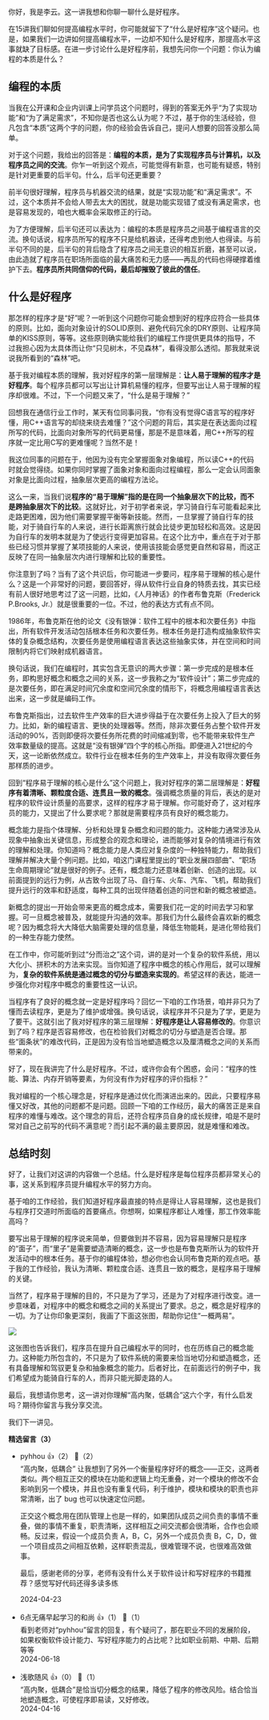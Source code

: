 你好，我是李云。这一讲我想和你聊一聊什么是好程序。

在15讲我们聊如何提高编程水平时，你可能就留下了“什么是好程序”这个疑问。也是，如果我们一边讲如何提高编程水平，一边却不知什么是好程序，那提高水平这事就缺了目标感。在进一步讨论什么是好程序前，我想先问你一个问题：你认为编程的本质是什么？

## 编程的本质

当我在公开课和企业内训课上问学员这个问题时，得到的答案无外乎“为了实现功能”和“为了满足需求”，不知你是否也这么认为呢？不过，基于你的生活经验，但凡包含“本质”这两个字的问题，你的经验会告诉自己，提问人想要的回答没那么简单。

对于这个问题，我给出的回答是：**编程的本质，是为了实现程序员与计算机，以及程序员之间的交流**。你乍一听到这个观点，可能觉得有新意，也可能有疑惑，特别是针对更重要的后半句。什么，后半句还更重要？

前半句很好理解，程序员与机器交流的结果，就是“实现功能”和“满足需求”。不过，这个本质并不会给人带去太大的困扰，就是功能实现错了或没有满足需求，也是容易发现的，咱也大概率会采取修正的行动。

为了方便理解，后半句还可以表达为：编程的本质是程序员之间基于编程语言的交流。换句话说，程序员所写的程序不只是给机器读，还得考虑到他人也得读。与前半句不同的是，后半句的背后隐含了程序员之间无意识的相互折磨，甚至可以说，由此造就了程序员在职场所面临的最大痛苦和无力感——再乱的代码也得硬撑着维护下去。**程序员所共同信仰的代码，最后却摧毁了彼此的信任**。

## 什么是好程序

那怎样的程序才是“好”呢？一听到这个问题你可能会想到好的程序应符合一些具体的原则。比如，面向对象设计的SOLID原则、避免代码冗余的DRY原则、让程序简单的KISS原则，等等。这些原则确实能给我们的编程工作提供更具体的指导，不过我担心因为太具体而让你“只见树木，不见森林”，看得没那么透彻。那我就来说说我所看到的“森林”吧。

基于我对编程本质的理解，我对好程序的第一层理解是：**让人易于理解的程序才是好程序**。每个程序员都可以写出让计算机易懂的程序，但要写出让人易于理解的程序却很难。不过，下一个问题又来了，“什么是易于理解？”

回想我在通信行业工作时，某天有位同事问我，“你有没有觉得C语言写的程序好懂，用C++语言写的却绕来绕去难懂？”这个问题的背后，其实是在表达面向过程所写的代码，比面向对象所写的代码更易懂，那是不是意味着，用C++所写的程序就一定比用C写的更难懂呢？当然不是！

我这位同事的问题在于，他因为没有完全掌握面象对象编程，所以读C++的代码时就会觉得绕。如果你同时掌握了面象对象和面向过程编程，那么一定会认同面象对象是比面向过程，抽象层次更高的编程方法论。

这么一来，当我们说**程序的“易于理解”指的是在同一个抽象层次下的比较，而不是跨抽象层次下的比较**。这就好比，对于初学者来说，学习骑自行车可能看起来比走路更困难，因为他们需要掌握平衡等新技能。然而，一旦掌握了骑自行车的技能，对于骑自行车的人来说，进行长距离旅行就会比徒步更加轻松和高效。这是因为自行车的发明本就是为了使远行变得更加容易。在这个比方中，重点在于对于那些已经习惯并掌握了某项技能的人来说，使用该技能会感觉更自然和容易，而这正反映了在同一抽象层次内进行理解和比较的重要性。

你注意到了吗？当有了这个共识后，你可能进一步要问，程序易于理解的核心是什么？这是一个非常好的问题，要回答好，得从软件行业自身的特质去找，其实已经有前人很好地思考过了这一问题，比如，《人月神话》的作者布鲁克斯（Frederick P.Brooks, Jr.）就是很重要的一位。不过，他的表达方式有点不同。

1986年，布鲁克斯在他的论文《没有银弹：软件工程中的根本和次要任务》中指出，所有软件开发活动包括根本任务和次要任务。根本任务是打造构成抽象软件实体的复杂概念结构，次要任务是使用编程语言表达这些抽象实体，并在空间和时间限制内将它们映射成机器语言。

换句话说，我们在编程时，其实包含无意识的两大步骤：第一步完成的是根本任务，即构思好概念和概念之间的关系，这一步我称之为“软件设计”；第二步完成的是次要任务，即在满足时间冗余度和空间冗余度的情形下，将概念用编程语言表达出来，这一步就是编码工作。

布鲁克斯指出，过去软件生产效率的巨大进步得益于在次要任务上投入了巨大的努力。比如，新的编程语言、更快的处理器等。然而，除非次要任务占整个软件开发活动的90%，否则即便将次要任务所花费的时间缩减到零，也不能带来软件生产效率数量级的提高。这就是“没有银弹”四个字的核心所指。即便进入21世纪的今天，这一论断依然成立。软件行业在根本任务的生产效率上，并没有取得次要任务那样质的进步。

回到“程序易于理解的核心是什么”这个问题上，我对好程序的第二层理解是：**好程序有着清晰、颗粒度合适、连贯且一致的概念**。强调概念质量的背后，表达的是对程序的软件设计质量的高要求，这样的程序才易于理解。你可能好奇了，这对程序员的能力，又提出了什么要求呢？那就是需要程序员有良好的概念能力。

概念能力是指个体理解、分析和处理复杂概念和问题的能力。这种能力通常涉及从现象中抽象出关键信息，形成整合的观念和理论，进而能够对复杂的情境进行有效的理解和处理。你知道吗？概念能力是人类应对复杂度的一种独特能力，帮助我们理解并解决大量个例问题。比如，咱这门课程里提出的“职业发展四部曲”、“职场生命周期理论”就是很好的例子。还有，概念能力还意味着创新、创造的出现。以前面提到的远行为例，从古致今出现了马、自行车、火车、汽车、飞机，帮助我们提升远行的效率和舒适度，每种工具的出现伴随着创造的问世和新的概念被塑造。

新概念的提出一开始会带来更高的概念成本，需要我们花一定的时间去学习和掌握。可一旦概念被普及，就能提升沟通的效率。那我们为什么最终会喜欢新的概念呢？因为概念将大大降低大脑需要处理的信息量，降低生物能耗，是进化带给我们的一种生存能力使然。

在工作中，你可能听到过“分而治之”这个词，讲的是对一个复杂的软件系统，用以大化小、拼积木的方法来实现。当你知道了程序中概念的核心作用后，就可以理解为，**复杂的软件系统是通过概念的切分与塑造来实现的**。希望这样的表达，能进一步强化你对程序中概念的重要性这一认识。

当程序有了良好的概念就一定是好程序吗？回忆一下咱的工作场景，咱并非只为了懂而去读程序，更是为了维护或增强。换句话说，读程序并不只是为了学，更是为了要干。这就引出了我对好程序的第三层理解：**好程序是让人容易修改的**。你意识到了吗？程序是否容易修改，也在检验我们对概念的切分与塑造是否合理。那些“面条状”的难改代码，正是因为没有恰当地塑造概念以及厘清概念之间的关系而带来的。

好了，现在我讲完了什么是好程序。不过，或许你会有个困惑，会问：“程序的性能、算法、内存开销等要素，为何没有作为好程序的评价指标？”

我对编程的一个核心理念是，好程序是通过优化而演进出来的。因此，只要程序易懂又好改，其他的问题都不是问题。回顾一下咱的工作经历，最大的痛苦正是来自程序的难懂与难改。这个理念的背后，还符合程序员自身的成长规律，咱是不是时常对自己之前写的代码不满意呢？而引起不满的最主要原因，就是难懂和难改。

## 总结时刻

好了，让我们对这讲的内容做一个总结。什么是好程序是每位程序员都非常关心的事，这关系到程序员提升编程水平的努力方向。

基于咱的工作经验，我们知道好程序最直接的特点是得让人容易理解，这也是我们与程序打交道时所面临的首要痛点。你想啊，如果程序都让人难懂，那工作效率能高吗？

要写出易于理解的程序说来简单，但要做到并不容易，因为容易理解只是程序的“面子”，而“里子”是需要塑造清晰的概念，这一步也是布鲁克斯所认为的软件开发活动中的根本任务。基于你的编程体验，想必你也会认同布鲁克斯的观点吧。基于我的工作经验，我认为清晰、颗粒度合适、连贯且一致的概念，是程序易于理解的关键。

当然了，程序易于理解的目的，不只是为了学习，还是为了对程序进行改变。进一步意味着，对程序中的概念和概念之间的关系提出了要求。总之，概念是好程序的一切。为了让你印象更深刻，我画了下面这张图，帮助你记住“一概两易”。

![](https://static001.geekbang.org/resource/image/6d/76/6d94cde4fe0cd92fb40cd724d5705a76.jpg?wh=4001x2251)

这张图也告诉我们，程序员在提升自己编程水平的同时，也在历练自己的概念能力。这种能力所包含的，不只是为了软件系统的需要来恰当地切分和塑造概念，还有具备理解和驾驭更复杂和抽象概念的能力。后者好比，在前面远行的例子中，我们希望成为能骑自行车的人，而非只能光脚走路的人。

最后，我想请你思考，这一讲对你理解“高内聚，低耦合”这六个字，有什么启发吗？期待你留言与我分享交流。

我们下一讲见。
<div><strong>精选留言（3）</strong></div><ul>
<li><span>pyhhou</span> 👍（2） 💬（2）<div>“高内聚，低耦合” 让我想到了另外一个衡量程序好坏的概念——正交，这两者类似。两个相互正交的模块在功能和逻辑上均无重叠，对一个模块的修改不会影响到另一个模块，并且也没有重复代码，利于维护，模块和模块的职责也非常清晰，出了 bug 也可以快速定位问题。

正交这个概念用在团队管理上也是一样的，如果团队成员之间负责的事情不重叠，做的事情不重复，职责清晰，这样相互之间交流都会很清晰，合作也会顺畅。反过来，假设一个成员负责 A，B，C，另外一个成员负责 B，C，D，做一个项目成员之间相互依赖，这样职责混乱，很难管理不说，也很难高效做事。

最后，感谢老师的分享，老师有没有什么关于软件设计和写好程序的书籍推荐？感觉写好代码还得多读多练</div>2024-04-23</li><br/><li><span>6点无痛早起学习的和尚</span> 👍（1） 💬（1）<div>看到老师对“pyhhou”留言的回复，有个疑问了，那在职业不同的发展阶段，如果权衡软件设计能力、写好程序能力的占比呢？比如职业前期、中期、后期等等</div>2024-06-18</li><br/><li><span>浅歌随风</span> 👍（0） 💬（1）<div>“高内聚，低耦合”是恰当切分概念的结果，降低了程序的修改风险。结合恰当地塑造概念，可使程序即易读，又好修改。</div>2024-04-16</li><br/>
</ul>